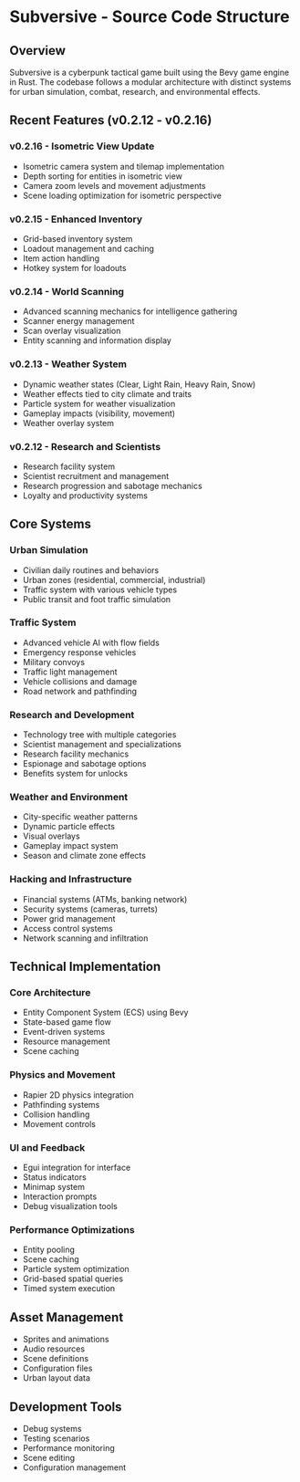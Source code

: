 # Subversive - Source Code Structure

## Overview
Subversive is a cyberpunk tactical game built using the Bevy game engine in Rust. The codebase follows a modular architecture with distinct systems for urban simulation, combat, research, and environmental effects.

## Recent Features (v0.2.12 - v0.2.16)

### v0.2.16 - Isometric View Update
- Isometric camera system and tilemap implementation
- Depth sorting for entities in isometric view
- Camera zoom levels and movement adjustments
- Scene loading optimization for isometric perspective

### v0.2.15 - Enhanced Inventory
- Grid-based inventory system
- Loadout management and caching
- Item action handling
- Hotkey system for loadouts

### v0.2.14 - World Scanning
- Advanced scanning mechanics for intelligence gathering
- Scanner energy management
- Scan overlay visualization
- Entity scanning and information display

### v0.2.13 - Weather System
- Dynamic weather states (Clear, Light Rain, Heavy Rain, Snow)
- Weather effects tied to city climate and traits
- Particle system for weather visualization
- Gameplay impacts (visibility, movement)
- Weather overlay system

### v0.2.12 - Research and Scientists
- Research facility system
- Scientist recruitment and management
- Research progression and sabotage mechanics
- Loyalty and productivity systems

## Core Systems

### Urban Simulation
- Civilian daily routines and behaviors
- Urban zones (residential, commercial, industrial)
- Traffic system with various vehicle types
- Public transit and foot traffic simulation

### Traffic System
- Advanced vehicle AI with flow fields
- Emergency response vehicles
- Military convoys
- Traffic light management
- Vehicle collisions and damage
- Road network and pathfinding

### Research and Development
- Technology tree with multiple categories
- Scientist management and specializations
- Research facility mechanics
- Espionage and sabotage options
- Benefits system for unlocks

### Weather and Environment
- City-specific weather patterns
- Dynamic particle effects
- Visual overlays
- Gameplay impact system
- Season and climate zone effects

### Hacking and Infrastructure
- Financial systems (ATMs, banking network)
- Security systems (cameras, turrets)
- Power grid management
- Access control systems
- Network scanning and infiltration

## Technical Implementation

### Core Architecture
- Entity Component System (ECS) using Bevy
- State-based game flow
- Event-driven systems
- Resource management
- Scene caching

### Physics and Movement
- Rapier 2D physics integration
- Pathfinding systems
- Collision handling
- Movement controls

### UI and Feedback
- Egui integration for interface
- Status indicators
- Minimap system
- Interaction prompts
- Debug visualization tools

### Performance Optimizations
- Entity pooling
- Scene caching
- Particle system optimization
- Grid-based spatial queries
- Timed system execution

## Asset Management
- Sprites and animations
- Audio resources
- Scene definitions
- Configuration files
- Urban layout data

## Development Tools
- Debug systems
- Testing scenarios
- Performance monitoring
- Scene editing
- Configuration management
